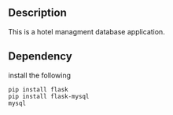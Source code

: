 ## Description
This is a hotel managment database application.  

## Dependency
install the following  
```
pip install flask
pip install flask-mysql
mysql
```